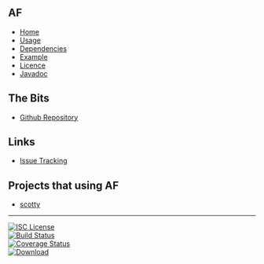 ## AF
- [Home]()
- [Usage](#docs/usage)
- [Dependencies](#docs/dependencies)
- [Example](#docs/example)
- [Licence](#docs/LICENSE)
- [Javadoc](http://www.javadoc.io/doc/com.github.nwillc/almost-functional)

## The Bits
- [Github Repository](http://github.com/nwillc/almost-functional)

## Links
- [Issue Tracking](https://github.com/nwillc/almost-functional/issues)

## Projects that using AF
- [scotty](http://nwillc.github.io/scotty)

-------
[![ISC License](https://img.shields.io/badge/license-ISC-green.svg?style=flat)](https://tldrlegal.com/license/-isc-license)
<br/>
[![Build Status](https://travis-ci.org/nwillc/almost-functional.svg?branch=master)](https://travis-ci.org/nwillc/almost-functional)
<br/>
[![Coverage Status](https://coveralls.io/repos/nwillc/almost-functional/badge.svg?branch=master)](https://coveralls.io/r/nwillc/almost-functional?branch=master)
<br/>
[![Download](https://nwillc-shields.herokuapp.com/shield/maven_central?group=com.github.nwillc&package=almost-functional)](https://nwillc-shields.herokuapp.com/homepage/maven_central?group=com.github.nwillc&package=almost-functional)
